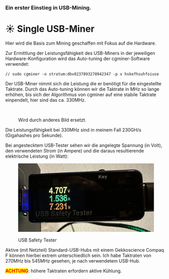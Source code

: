 ### Ein erster Einstieg in USB-Mining.

# ☀ Single USB-Miner

Hier wird die Basis zum Mining geschaffen mit Fokus auf die Hardware.

Zur Ermittlung der Leistungsfähigkeit des USB-Miners in der jeweiligen Hardware-Konfiguration wird das Auto-tuning der cgminer-Software verwendet:

```shell
// sudo cgminer -o stratum:dbv8237893278942347 -p x hskefhsuhfoiuse
```

Der USB-Miner nimmt sich die Leistung die er benötigt für die eingestellte Taktrate. Durch das Auto-tuning können wir die Taktrate in MHz so lange erhöhen, bis sich der Algorithmus von cgminer auf eine stabile Taktrate einpendelt, hier sind das ca. 330MHz.&#x20;

<figure><img src="broken-reference" alt=""><figcaption><p>Wird durch anderes Bild ersetzt.</p></figcaption></figure>

Die Leistungsfähigkeit bei 330MHz sind in meinem Fall 230GH/s (Gigahashes pro Sekunde).

Bei angestecktem USB-Tester sehen wir die angelegte Spannung (in Volt), den verwendeten Strom (in Ampere) und die daraus resultierende elektrische Leistung (in Watt):

<figure><img src="../.gitbook/assets/IMG-1254.jpg" alt=""><figcaption><p>USB Safety Tester</p></figcaption></figure>

Aktive (mit Netzteil) Standard-USB-Hubs mit einem Gekkoscience Compaq F können hierbei extrem unterschiedlich sein. Ich habe Taktraten von 270MHz bis 545MHz gesehen, je nach verwendetem USB-Hub.&#x20;

<mark style="color:red;">**ACHTUNG**</mark>: höhere Taktraten erfordern aktive Kühlung. &#x20;
